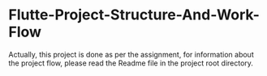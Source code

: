 # Flutte-Project-Structure-And-Work-Flow
Actually, this project is done as per the assignment, for information about the project flow, please read the Readme file in the project root directory.
